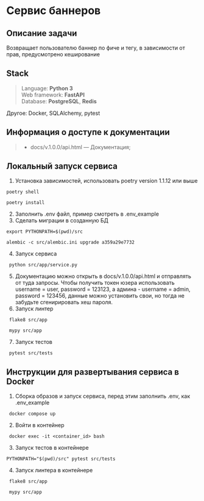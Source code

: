 # Сервис баннеров

## Описание задачи
Возвращает пользователю баннер по фиче и тегу, в зависимости от прав,
предусмотрено кеширование

## Stack

>Language: __Python 3__<br>
Web framework: __FastAPI__<br>
Database: __PostgreSQL__, __Redis__<br>

Другое: Docker, SQLAlchemy, pytest

## Информация о доступе к документации
> - <p>docs/v.1.0.0/api.html — Документация;<br>

## Локальный запуск сервиса
 1. Установка зависимостей, использовать poetry version 1.1.12 или выше
```
poetry shell
```
```
poetry install
```
2. Заполнить .env файл, пример смотреть в .env_example
3. Сделать миграции в созданную БД
```
export PYTHONPATH=$(pwd)/src
```
```
alembic -c src/alembic.ini upgrade a359a29e7732
```
4. Запуск сервиса
```
 python src/app/service.py
```
5. Документацию можно открыть в docs/v.1.0.0/api.html и отправлять от туда запросы.
Чтобы получить токен юзера использовать username = user, password = 123123, а админа - 
username = admin, password = 123456, данные можно установить свои, но тогда не забудьте
 сгенирировать хеш пароля.
6. Запуск линтер
```
 flake8 src/app
```
```
 mypy src/app
```
7. Запуск тестов
```
 pytest src/tests
```

## Инструкции для развертывания сервиса в Docker
1. Сборка образов и запуск сервиса, перед этим заполнить .env, как .env_example
```
 docker compose up
```
2. Войти в контейнер
```
 docker exec -it <container_id> bash
```
3. Запуск тестов в контейнере
```
PYTHONPATH="$(pwd)/src" pytest src/tests
```
4. Запуск линтера в контейнере
```
 flake8 src/app
```
```
 mypy src/app
```
